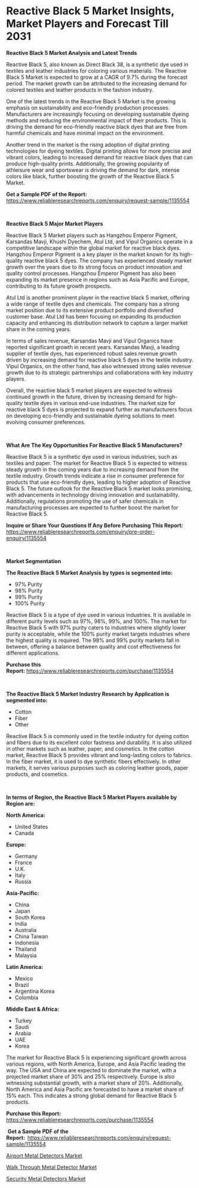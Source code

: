 <p><h1>Reactive Black 5 Market Insights, Market Players and Forecast Till 2031</h1></p><p><strong>Reactive Black 5 Market Analysis and Latest Trends</strong></p>
<p><p>Reactive Black 5, also known as Direct Black 38, is a synthetic dye used in textiles and leather industries for coloring various materials. The Reactive Black 5 Market is expected to grow at a CAGR of 9.7% during the forecast period. The market growth can be attributed to the increasing demand for colored textiles and leather products in the fashion industry. </p><p>One of the latest trends in the Reactive Black 5 Market is the growing emphasis on sustainability and eco-friendly production processes. Manufacturers are increasingly focusing on developing sustainable dyeing methods and reducing the environmental impact of their products. This is driving the demand for eco-friendly reactive black dyes that are free from harmful chemicals and have minimal impact on the environment.</p><p>Another trend in the market is the rising adoption of digital printing technologies for dyeing textiles. Digital printing allows for more precise and vibrant colors, leading to increased demand for reactive black dyes that can produce high-quality prints. Additionally, the growing popularity of athleisure wear and sportswear is driving the demand for dark, intense colors like black, further boosting the growth of the Reactive Black 5 Market.</p></p>
<p><strong>Get a Sample PDF of the Report:&nbsp;</strong> <a href="https://www.reliableresearchreports.com/enquiry/request-sample/1135554">https://www.reliableresearchreports.com/enquiry/request-sample/1135554</a></p>
<p>&nbsp;</p>
<p><strong>Reactive Black 5 Major Market Players</strong></p>
<p><p>Reactive Black 5 Market players such as Hangzhou Emperor Pigment, Karsandas Mavji, Khushi Dyechem, Atul Ltd, and Vipul Organics operate in a competitive landscape within the global market for reactive black dyes. Hangzhou Emperor Pigment is a key player in the market known for its high-quality reactive black 5 dyes. The company has experienced steady market growth over the years due to its strong focus on product innovation and quality control processes. Hangzhou Emperor Pigment has also been expanding its market presence in regions such as Asia Pacific and Europe, contributing to its future growth prospects.</p><p>Atul Ltd is another prominent player in the reactive black 5 market, offering a wide range of textile dyes and chemicals. The company has a strong market position due to its extensive product portfolio and diversified customer base. Atul Ltd has been focusing on expanding its production capacity and enhancing its distribution network to capture a larger market share in the coming years. </p><p>In terms of sales revenue, Karsandas Mavji and Vipul Organics have reported significant growth in recent years. Karsandas Mavji, a leading supplier of textile dyes, has experienced robust sales revenue growth driven by increasing demand for reactive black 5 dyes in the textile industry. Vipul Organics, on the other hand, has also witnessed strong sales revenue growth due to its strategic partnerships and collaborations with key industry players.</p><p>Overall, the reactive black 5 market players are expected to witness continued growth in the future, driven by increasing demand for high-quality textile dyes in various end-use industries. The market size for reactive black 5 dyes is projected to expand further as manufacturers focus on developing eco-friendly and sustainable dyeing solutions to meet evolving consumer preferences.</p></p>
<p>&nbsp;</p>
<p><strong>What Are The Key Opportunities For Reactive Black 5 Manufacturers?</strong></p>
<p><p>Reactive Black 5 is a synthetic dye used in various industries, such as textiles and paper. The market for Reactive Black 5 is expected to witness steady growth in the coming years due to increasing demand from the textile industry. Growth trends indicate a rise in consumer preference for products that use eco-friendly dyes, leading to higher adoption of Reactive Black 5. The future outlook for the Reactive Black 5 market looks promising, with advancements in technology driving innovation and sustainability. Additionally, regulations promoting the use of safer chemicals in manufacturing processes are expected to further boost the market for Reactive Black 5.</p></p>
<p><strong>Inquire or Share Your Questions If Any Before Purchasing This Report:</strong> <a href="https://www.reliableresearchreports.com/enquiry/pre-order-enquiry/1135554">https://www.reliableresearchreports.com/enquiry/pre-order-enquiry/1135554</a></p>
<p>&nbsp;</p>
<p><strong>Market Segmentation</strong></p>
<p><strong>The Reactive Black 5 Market Analysis by types is segmented into:</strong></p>
<p><ul><li>97% Purity</li><li>98% Purity</li><li>99% Purity</li><li>100% Purity</li></ul></p>
<p><p>Reactive Black 5 is a type of dye used in various industries. It is available in different purity levels such as 97%, 98%, 99%, and 100%. The market for Reactive Black 5 with 97% purity caters to industries where slightly lower purity is acceptable, while the 100% purity market targets industries where the highest quality is required. The 98% and 99% purity markets fall in between, offering a balance between quality and cost effectiveness for different applications.</p></p>
<p><strong>Purchase this Report:&nbsp;</strong><a href="https://www.reliableresearchreports.com/purchase/1135554">https://www.reliableresearchreports.com/purchase/1135554</a></p>
<p>&nbsp;</p>
<p><strong>The Reactive Black 5 Market Industry Research by Application is segmented into:</strong></p>
<p><ul><li>Cotton</li><li>Fiber</li><li>Other</li></ul></p>
<p><p>Reactive Black 5 is commonly used in the textile industry for dyeing cotton and fibers due to its excellent color fastness and durability. It is also utilized in other markets such as leather, paper, and cosmetics. In the cotton market, Reactive Black 5 provides vibrant and long-lasting colors to fabrics. In the fiber market, it is used to dye synthetic fibers effectively. In other markets, it serves various purposes such as coloring leather goods, paper products, and cosmetics.</p></p>
<p>&nbsp;</p>
<p><strong>In terms of Region, the Reactive Black 5 Market Players available by Region are:</strong></p>
<p>
    <p> <strong> North America: </strong>
        <ul>
            <li>United States</li>
            <li>Canada</li>
        </ul>
        </p> 
    <p> <strong> Europe: </strong>
        <ul>
            <li>Germany</li>
            <li>France</li>
            <li>U.K.</li>
            <li>Italy</li>
            <li>Russia</li>
        </ul>
        </p> 
    <p> <strong> Asia-Pacific: </strong>
        <ul>
            <li>China</li>
            <li>Japan</li>
            <li>South Korea</li>
            <li>India</li>
            <li>Australia</li>
            <li>China Taiwan</li>
            <li>Indonesia</li>
            <li>Thailand</li>
            <li>Malaysia</li>
        </ul>
        </p> 
    <p> <strong> Latin America: </strong>
        <ul>
            <li>Mexico</li>
            <li>Brazil</li>
            <li>Argentina Korea</li>
            <li>Colombia</li>
        </ul>
        </p> 
    <p> <strong> Middle East & Africa: </strong>
        <ul>
            <li>Turkey</li>
            <li>Saudi</li>
            <li>Arabia</li>
            <li>UAE</li>
            <li>Korea</li>
        </ul>
    </p>
    </p>
<p><p>The market for Reactive Black 5 is experiencing significant growth across various regions, with North America, Europe, and Asia Pacific leading the way. The USA and China are expected to dominate the market, with a projected market share of 30% and 25% respectively. Europe is also witnessing substantial growth, with a market share of 20%. Additionally, North America and Asia Pacific are forecasted to have a market share of 15% each. This indicates a strong global demand for Reactive Black 5 products.</p></p>
<p><strong>Purchase this Report: </strong><a href="https://www.reliableresearchreports.com/purchase/1135554">https://www.reliableresearchreports.com/purchase/1135554</a></p>
<p>&nbsp;<strong>Get a Sample PDF of the Report:&nbsp;&nbsp;</strong><a href="https://www.reliableresearchreports.com/enquiry/request-sample/1135554">https://www.reliableresearchreports.com/enquiry/request-sample/1135554</a></p>
<p><strong></strong></p>
<p><p><a href="https://view.publitas.com/reportprime-1/airport-metal-detectors-market-size-and-growth-market-segmentation-regional-and-country-breakdowns-and-market-trends-for-period-from-2023-2030/">Airport Metal Detectors Market</a></p><p><a href="https://view.publitas.com/reportprime-1/walk-through-metal-detector-market-size-growth-and-forecast-from-2023-2030/">Walk Through Metal Detector Market</a></p><p><a href="https://view.publitas.com/reportprime-1/security-metal-detectors-market-research-report-reveals-the-latest-trends-and-opportunities-of-this-market-for-period-from-2023-2030/">Security Metal Detectors Market</a></p></p>